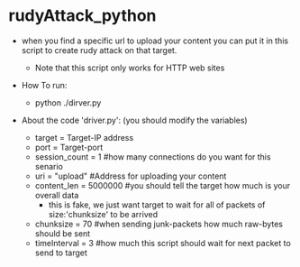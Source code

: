# rudyAttack_python
+ when you find a specific url to upload your content you can put it in this script to create rudy attack on that target. 
    + Note that this script only works for HTTP web sites


+ How To run:
  + python ./dirver.py
  
  
+ About the code 'driver.py': (you should modify the variables)  
    + target = Target-IP address
    + port = Target-port
    + session_count = 1 #how many connections do you want for this senario
    + uri = "upload"   #Address for uploading your content 
    + content_len = 5000000   #you should tell the target how much is your overall data 
        + this is fake, we just want target to wait for all of packets of size:'chunksize' to be arrived
    + chunksize = 70   #when sending junk-packets how much raw-bytes should be sent
    + timeInterval = 3 #how much this script should wait for next packet to send to target
